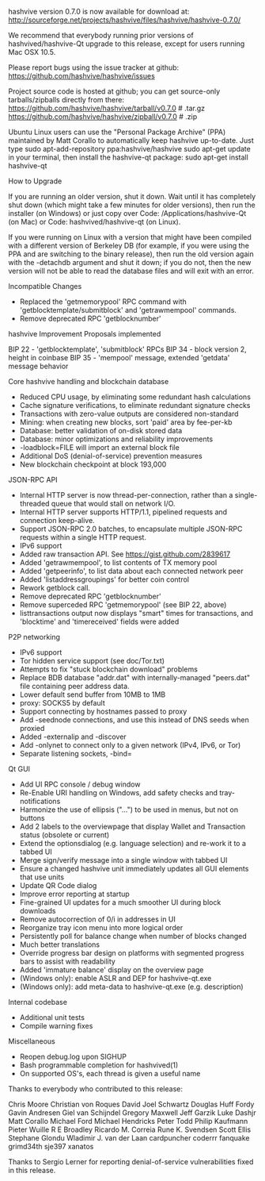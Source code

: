 hashvive version 0.7.0 is now available for download at:
http://sourceforge.net/projects/hashvive/files/hashvive/hashvive-0.7.0/

We recommend that everybody running prior versions of hashvived/hashvive-Qt
upgrade to this release, except for users running Mac OSX 10.5.

Please report bugs using the issue tracker at github:
https://github.com/hashvive/hashvive/issues

Project source code is hosted at github; you can get
source-only tarballs/zipballs directly from there:
https://github.com/hashvive/hashvive/tarball/v0.7.0 # .tar.gz
https://github.com/hashvive/hashvive/zipball/v0.7.0 # .zip

Ubuntu Linux users can use the "Personal Package Archive" (PPA)
maintained by Matt Corallo to automatically keep
hashvive up-to-date. Just type
sudo apt-add-repository ppa:hashvive/hashvive
sudo apt-get update
in your terminal, then install the hashvive-qt package:
sudo apt-get install hashvive-qt

How to Upgrade

If you are running an older version, shut it down. Wait
until it has completely shut down (which might take a few minutes for older
versions), then run the installer (on Windows) or just copy over
Code:
/Applications/hashvive-Qt
(on Mac) or
Code:
hashvived/hashvive-qt
(on Linux).

If you were running on Linux with a version that might have been compiled
with a different version of Berkeley DB (for example, if you were using the
PPA and are switching to the binary release), then run the old version again
with the -detachdb argument and shut it down; if you do not, then the new
version will not be able to read the database files and will exit with an error.

Incompatible Changes

- Replaced the 'getmemorypool' RPC command with 'getblocktemplate/submitblock'
  and 'getrawmempool' commands.
- Remove deprecated RPC 'getblocknumber'

hashvive Improvement Proposals implemented

BIP 22 - 'getblocktemplate', 'submitblock' RPCs
BIP 34 - block version 2, height in coinbase
BIP 35 - 'mempool' message, extended 'getdata' message behavior

Core hashvive handling and blockchain database

- Reduced CPU usage, by eliminating some redundant hash calculations
- Cache signature verifications, to eliminate redundant signature checks
- Transactions with zero-value outputs are considered non-standard
- Mining: when creating new blocks, sort 'paid' area by fee-per-kb
- Database: better validation of on-disk stored data
- Database: minor optimizations and reliability improvements
- -loadblock=FILE will import an external block file
- Additional DoS (denial-of-service) prevention measures
- New blockchain checkpoint at block 193,000

JSON-RPC API

- Internal HTTP server is now thread-per-connection, rather than
  a single-threaded queue that would stall on network I/O.
- Internal HTTP server supports HTTP/1.1, pipelined requests and
  connection keep-alive.
- Support JSON-RPC 2.0 batches, to encapsulate multiple JSON-RPC requests
  within a single HTTP request.
- IPv6 support
- Added raw transaction API. See https://gist.github.com/2839617
- Added 'getrawmempool', to list contents of TX memory pool
- Added 'getpeerinfo', to list data about each connected network peer
- Added 'listaddressgroupings' for better coin control
- Rework getblock call.
- Remove deprecated RPC 'getblocknumber'
- Remove superceded RPC 'getmemorypool' (see BIP 22, above)
- listtransactions output now displays "smart" times for transactions,
  and 'blocktime' and 'timereceived' fields were added

P2P networking

- IPv6 support
- Tor hidden service support (see doc/Tor.txt)
- Attempts to fix "stuck blockchain download" problems
- Replace BDB database "addr.dat" with internally-managed "peers.dat"
  file containing peer address data.
- Lower default send buffer from 10MB to 1MB
- proxy: SOCKS5 by default
- Support connecting by hostnames passed to proxy
- Add -seednode connections, and use this instead of DNS seeds when proxied
- Added -externalip and -discover
- Add -onlynet to connect only to a given network (IPv4, IPv6, or Tor)
- Separate listening sockets, -bind=<addr>

Qt GUI

- Add UI RPC console / debug window
- Re-Enable URI handling on Windows, add safety checks and tray-notifications
- Harmonize the use of ellipsis ("...") to be used in menus, but not on buttons
- Add 2 labels to the overviewpage that display Wallet and Transaction status (obsolete or current)
- Extend the optionsdialog (e.g. language selection) and re-work it to a tabbed UI
- Merge sign/verify message into a single window with tabbed UI
- Ensure a changed hashvive unit immediately updates all GUI elements that use units
- Update QR Code dialog
- Improve error reporting at startup
- Fine-grained UI updates for a much smoother UI during block downloads
- Remove autocorrection of 0/i in addresses in UI
- Reorganize tray icon menu into more logical order
- Persistently poll for balance change when number of blocks changed
- Much better translations
- Override progress bar design on platforms with segmented progress bars to assist with readability
- Added 'immature balance' display on the overview page
- (Windows only): enable ASLR and DEP for hashvive-qt.exe
- (Windows only): add meta-data to hashvive-qt.exe (e.g. description)

Internal codebase

- Additional unit tests
- Compile warning fixes

Miscellaneous

- Reopen debug.log upon SIGHUP
- Bash programmable completion for hashvived(1)
- On supported OS's, each thread is given a useful name

Thanks to everybody who contributed to this release:

Chris Moore
Christian von Roques
David Joel Schwartz
Douglas Huff
Fordy
Gavin Andresen
Giel van Schijndel
Gregory Maxwell
Jeff Garzik
Luke Dashjr
Matt Corallo
Michael Ford
Michael Hendricks
Peter Todd
Philip Kaufmann
Pieter Wuille
R E Broadley
Ricardo M. Correia
Rune K. Svendsen
Scott Ellis
Stephane Glondu
Wladimir J. van der Laan
cardpuncher
coderrr
fanquake
grimd34th
sje397
xanatos

Thanks to Sergio Lerner for reporting denial-of-service vulnerabilities fixed in this release.
